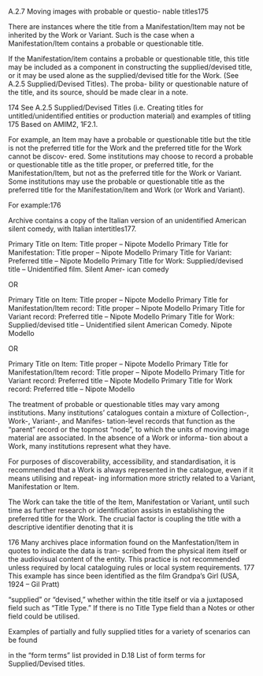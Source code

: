 A.2.7 Moving images with probable or questio-
nable titles175

There are instances where the title from a Manifestation/Item may not be inherited
by the Work or Variant. Such is the case when a Manifestation/Item contains a probable
or questionable title.

If the Manifestation/item contains a probable or questionable title, this title may be
included as a component in constructing the supplied/devised title, or it may be used alone
as the supplied/devised title for the Work. (See A.2.5 Supplied/Devised Titles). The proba-
bility or questionable nature of the title, and its source, should be made clear in a note.

174  See A.2.5 Supplied/Devised Titles (i.e. Creating titles for untitled/unidentified entities or production material)
and examples of titling
175  Based on AMIM2, 1F2.1.



For example, an Item may have a probable or questionable title but the title is not
the preferred title for the Work and the preferred title for the Work cannot be discov-
ered. Some institutions may choose to record a probable or questionable title as the title
proper, or preferred title, for the Manifestation/Item, but not as the preferred title for
the Work or Variant. Some institutions may use the probable or questionable title as the
preferred title for the Manifestation/item and Work (or Work and Variant).

For example:176

Archive contains a copy of the Italian version of an unidentified American silent
comedy, with Italian intertitles177.

Primary Title on Item: Title proper – Nipote Modello
Primary Title for Manifestation: Title proper – Nipote Modello
Primary Title for Variant: Preferred title – Nipote Modello
Primary Title for Work: Supplied/devised title – Unidentified film. Silent Amer-
ican comedy

OR

Primary Title on Item: Title proper – Nipote Modello
Primary Title for Manifestation/Item record: Title proper – Nipote Modello
Primary Title for Variant record: Preferred title – Nipote Modello
Primary  Title  for  Work:  Supplied/devised  title  –  Unidentified  silent  American
Comedy. Nipote Modello

OR

Primary Title on Item: Title proper – Nipote Modello
Primary Title for Manifestation/Item record: Title proper – Nipote Modello
Primary Title for Variant record: Preferred title – Nipote Modello
Primary Title for Work record: Preferred title – Nipote Modello

The treatment of probable or questionable titles may vary among institutions. Many
institutions’ catalogues contain a mixture of Collection-, Work-, Variant-, and Manifes-
tation-level records that function as the “parent” record or the topmost “node”, to which
the units of moving image material are associated. In the absence of a Work or informa-
tion about a Work, many institutions represent what they have.

For purposes of discoverability, accessibility, and standardisation, it is recommended
that a Work is always represented in the catalogue, even if it means utilising and repeat-
ing information more strictly related to a Variant, Manifestation or Item.

The Work can take the title of the Item, Manifestation or Variant, until such time as
further research or identification assists in establishing the preferred title for the Work.
The  crucial  factor  is  coupling  the  title  with  a  descriptive  identifier  denoting  that  it  is

176  Many archives place information found on the Manfestation/Item in quotes to indicate the data is tran-
scribed from the physical item itself or the audiovisual content of the entity. This practice is not recommended
unless required by local cataloguing rules or local system requirements.
177  This example has since been identified as the film Grandpa’s Girl (USA, 1924 – Gil Pratt)



“supplied” or “devised,” whether within the title itself or via a juxtaposed field such as
“Title Type.” If there is no Title Type field than a Notes or other field could be utilised.

Examples of partially and fully supplied titles for a variety of scenarios can be found

in the “form terms” list provided in D.18 List of form terms for Supplied/Devised titles.

